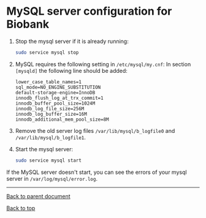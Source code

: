# MySQL server configuration for Biobank

1. Stop the mysql server if it is already running:

    ```bash
	sudo service mysql stop
	```

1. MySQL requires the following setting in `/etc/mysql/my.cnf`: In section `[mysqld]` the following
   line should be added:

    ```
    lower_case_table_names=1
	sql_mode=NO_ENGINE_SUBSTITUTION
    default-storage-engine=InnoDB
    innodb_flush_log_at_trx_commit=1
    innodb_buffer_pool_size=1024M
    innodb_log_file_size=256M
    innodb_log_buffer_size=16M
    innodb_additional_mem_pool_size=8M
    ```

1.  Remove the old server log files `/var/lib/mysql/b_logfile0` and `/var/lib/mysql/b_logfile1`.

1.  Start the mysql server:

    ```bash
	sudo service mysql start
	```

If the MySQL server doesn't start, you can see the errors of your mysql server in `/var/log/mysql/error.log`.

****

[Back to parent document](server_installation.md)

[Back to top](../README.md)
